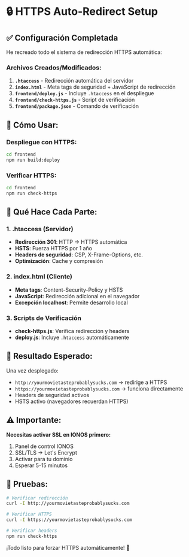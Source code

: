 # 🔒 HTTPS Auto-Redirect Setup

## ✅ **Configuración Completada**

He recreado todo el sistema de redirección HTTPS automática:

### **Archivos Creados/Modificados:**

1. **`.htaccess`** - Redirección automática del servidor
2. **`index.html`** - Meta tags de seguridad + JavaScript de redirección
3. **`frontend/deploy.js`** - Incluye `.htaccess` en el despliegue
4. **`frontend/check-https.js`** - Script de verificación
5. **`frontend/package.json`** - Comando de verificación

## 🚀 **Cómo Usar:**

### **Despliegue con HTTPS:**
```bash
cd frontend
npm run build:deploy
```

### **Verificar HTTPS:**
```bash
cd frontend
npm run check-https
```

## 🔧 **Qué Hace Cada Parte:**

### **1. .htaccess (Servidor)**
- **Redirección 301**: HTTP → HTTPS automática
- **HSTS**: Fuerza HTTPS por 1 año
- **Headers de seguridad**: CSP, X-Frame-Options, etc.
- **Optimización**: Cache y compresión

### **2. index.html (Cliente)**
- **Meta tags**: Content-Security-Policy y HSTS
- **JavaScript**: Redirección adicional en el navegador
- **Excepción localhost**: Permite desarrollo local

### **3. Scripts de Verificación**
- **check-https.js**: Verifica redirección y headers
- **deploy.js**: Incluye `.htaccess` automáticamente

## 🎯 **Resultado Esperado:**

Una vez desplegado:
- `http://yourmovietasteprobablysucks.com` → redirige a HTTPS
- `https://yourmovietasteprobablysucks.com` → funciona directamente
- Headers de seguridad activos
- HSTS activo (navegadores recuerdan HTTPS)

## ⚠️ **Importante:**

**Necesitas activar SSL en IONOS primero:**
1. Panel de control IONOS
2. SSL/TLS → Let's Encrypt
3. Activar para tu dominio
4. Esperar 5-15 minutos

## 🧪 **Pruebas:**

```bash
# Verificar redirección
curl -I http://yourmovietasteprobablysucks.com

# Verificar HTTPS
curl -I https://yourmovietasteprobablysucks.com

# Verificar headers
npm run check-https
```

¡Todo listo para forzar HTTPS automáticamente! 🎉 
